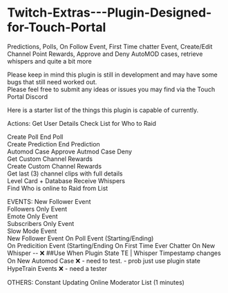 # Twitch-Extras---Plugin-Designed-for-Touch-Portal
Predictions, Polls, On Follow Event, First Time chatter Event,  Create/Edit Channel Point Rewards, Approve and Deny AutoMOD cases, retrieve whispers and quite a bit more

Please keep in mind this plugin is still in development and may have some bugs that still need worked out.  
Please feel free to submit any ideas or issues you may find via the Touch Portal Discord

Here is a starter list of the things this plugin is capable of currently. 


Actions:
Get User Details 
Check List for Who to Raid 

Create Poll 
End Poll  
Create Prediction 
End Prediction  
Automod Case Approve 
Autmod Case Deny  
Get Custom Channel Rewards   
Create Custom Channel Rewards  
Get last (3) channel clips with full details  
Level Card  + Database 
Receive Whispers  
Find Who is online to Raid from List  

EVENTS:
New Follower Event  
Followers Only Event   
Emote Only Event   
Subscribers Only Event   
Slow Mode Event   
New Follower Event
On Poll Event (Starting/Ending)  
On Predicition Event (Starting/Ending 
On First Time Ever Chatter 
On New Whisper -- ❌ ##Use When Plugin State TE | Whisper Timpestamp changes
On New Automod Case ❌ - need to test. - prob just use plugin state
HypeTrain Events ❌ - need a tester

OTHERS:
Constant Updating Online Moderator List (1 minutes) 

